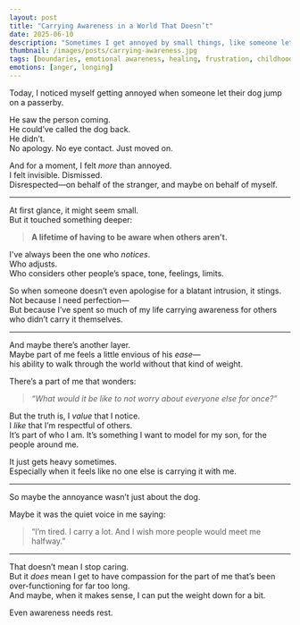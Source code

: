 ```yaml
---
layout: post
title: "Carrying Awareness in a World That Doesn’t"
date: 2025-06-10
description: "Sometimes I get annoyed by small things, like someone letting their dog jump up on a stranger. But when I look deeper, it’s not just about the dog—it’s about how long I’ve had to carry what others ignore."
thumbnail: /images/posts/carrying-awareness.jpg
tags: [boundaries, emotional awareness, healing, frustration, childhood imprinting, nervous system, everyday moments]
emotions: [anger, longing]
---
```


Today, I noticed myself getting annoyed when someone let their dog jump on a passerby.  

He saw the person coming.  
He could’ve called the dog back.  
He didn’t.  
No apology. No eye contact. Just moved on.

And for a moment, I felt *more* than annoyed.  
I felt invisible. Dismissed.  
Disrespected—on behalf of the stranger, and maybe on behalf of myself.

---

At first glance, it might seem small.  
But it touched something deeper:  
> **A lifetime of having to be aware when others aren’t.**

I've always been the one who *notices*.  
Who adjusts.  
Who considers other people’s space, tone, feelings, limits.

So when someone doesn’t even apologise for a blatant intrusion, it stings.  
Not because I need perfection—  
But because I’ve spent so much of my life carrying awareness for others who didn’t carry it themselves.

---

And maybe there’s another layer.  
Maybe part of me feels a little envious of his *ease*—  
his ability to walk through the world without that kind of weight.

There’s a part of me that wonders:
> *“What would it be like to not worry about everyone else for once?”*

But the truth is, I *value* that I notice.  
I *like* that I’m respectful of others.  
It’s part of who I am. It’s something I want to model for my son, for the people around me.

It just gets heavy sometimes.  
Especially when it feels like no one else is carrying it with me.

---

So maybe the annoyance wasn’t just about the dog.

Maybe it was the quiet voice in me saying:  
> “I’m tired. I carry a lot. And I wish more people would meet me halfway.”

---

That doesn’t mean I stop caring.  
But it *does* mean I get to have compassion for the part of me that’s been over-functioning for far too long.  
And maybe, when it makes sense, I can put the weight down for a bit.

Even awareness needs rest.
